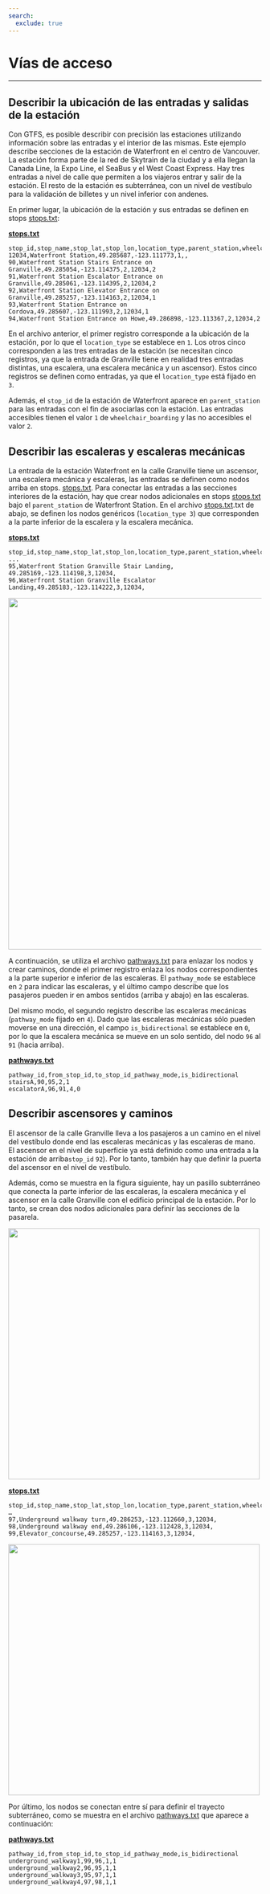 ```yaml
---
search:
  exclude: true
---
```


# Vías de acceso

<hr/>

## Describir la ubicación de las entradas y salidas de la estación

Con GTFS, es posible describir con precisión las estaciones utilizando información sobre las entradas y el interior de las mismas. Este ejemplo describe secciones de la estación de Waterfront en el centro de Vancouver. La estación forma parte de la red de Skytrain de la ciudad y a ella llegan la Canada Line, la Expo Line, el SeaBus y el West Coast Express. Hay tres entradas a nivel de calle que permiten a los viajeros entrar y salir de la estación. El resto de la estación es subterránea, con un nivel de vestíbulo para la validación de billetes y un nivel inferior con andenes.

En primer lugar, la ubicación de la estación y sus entradas se definen en stops [stops.txt](../../reference/#pathwaystxt):

[**stops.txt**](../../reference/#stopstxt)

    stop_id,stop_name,stop_lat,stop_lon,location_type,parent_station,wheelchair_boarding
    12034,Waterfront Station,49.285687,-123.111773,1,,
    90,Waterfront Station Stairs Entrance on Granville,49.285054,-123.114375,2,12034,2
    91,Waterfront Station Escalator Entrance on Granville,49.285061,-123.114395,2,12034,2
    92,Waterfront Station Elevator Entrance on Granville,49.285257,-123.114163,2,12034,1
    93,Waterfront Station Entrance on Cordova,49.285607,-123.111993,2,12034,1
    94,Waterfront Station Entrance on Howe,49.286898,-123.113367,2,12034,2

En el archivo anterior, el primer registro corresponde a la ubicación de la estación, por lo que el `location_type` se establece en `1`. Los otros cinco corresponden a las tres entradas de la estación (se necesitan cinco registros, ya que la entrada de Granville tiene en realidad tres entradas distintas, una escalera, una escalera mecánica y un ascensor). Estos cinco registros se definen como entradas, ya que el `location_type` está fijado en `3`.

Además, el `stop_id` de la estación de Waterfront aparece en `parent_station` para las entradas con el fin de asociarlas con la estación. Las entradas accesibles tienen el valor `1` de `wheelchair_boarding` y las no accesibles el valor `2`.

## Describir las escaleras y escaleras mecánicas

La entrada de la estación Waterfront en la calle Granville tiene un ascensor, una escalera mecánica y escaleras, las entradas se definen como nodos arriba en stops. [stops.txt](../../reference/#stopstxt). Para conectar las entradas a las secciones interiores de la estación, hay que crear nodos adicionales en stops [stops.txt](../../reference/#stopstxt) bajo el `parent_station` de Waterfront Station. En el archivo [stops.txt](../../reference/#stopstxt).txt de abajo, se definen los nodos genéricos (`location_type 3`) que corresponden a la parte inferior de la escalera y la escalera mecánica.

[**stops.txt**](../../reference/#stopstxt)

    stop_id,stop_name,stop_lat,stop_lon,location_type,parent_station,wheelchair_boarding
    ...
    95,Waterfront Station Granville Stair Landing, 49.285169,-123.114198,3,12034,
    96,Waterfront Station Granville Escalator Landing,49.285183,-123.114222,3,12034,

<img class="center" src="../../../assets/pathways.png" width="700px"/>

A continuación, se utiliza el archivo [pathways.txt](../../reference/#pathwaystxt) para enlazar los nodos y crear caminos, donde el primer registro enlaza los nodos correspondientes a la parte superior e inferior de las escaleras. El `pathway_mode` se establece en `2` para indicar las escaleras, y el último campo describe que los pasajeros pueden ir en ambos sentidos (arriba y abajo) en las escaleras.

Del mismo modo, el segundo registro describe las escaleras mecánicas (`pathway_mode` fijado en `4`). Dado que las escaleras mecánicas sólo pueden moverse en una dirección, el campo `is_bidirectional` se establece en `0`, por lo que la escalera mecánica se mueve en un solo sentido, del nodo `96` al `91` (hacia arriba).

[**pathways.txt**](../../reference/#pathwaystxt)

    pathway_id,from_stop_id,to_stop_id_pathway_mode,is_bidirectional
    stairsA,90,95,2,1
    escalatorA,96,91,4,0

## Describir ascensores y caminos

El ascensor de la calle Granville lleva a los pasajeros a un camino en el nivel del vestíbulo donde end las escaleras mecánicas y las escaleras de mano. El ascensor en el nivel de superficie ya está definido como una entrada a la estación de arriba`stop_id` `92`). Por lo tanto, también hay que definir la puerta del ascensor en el nivel de vestíbulo.

Además, como se muestra en la figura siguiente, hay un pasillo subterráneo que conecta la parte inferior de las escaleras, la escalera mecánica y el ascensor en la calle Granville con el edificio principal de la estación. Por lo tanto, se crean dos nodos adicionales para definir las secciones de la pasarela.

<img class="center" src="../../../assets/pathways-2.png" width="500px"/>

[**stops.txt**](../../reference/#stopstxt)

    stop_id,stop_name,stop_lat,stop_lon,location_type,parent_station,wheelchair_boarding
    …
    97,Underground walkway turn,49.286253,-123.112660,3,12034,
    98,Underground walkway end,49.286106,-123.112428,3,12034,
    99,Elevator_concourse,49.285257,-123.114163,3,12034,

<img class="center" src="../../../assets/pathways-3.png" width="500px"/>

Por último, los nodos se conectan entre sí para definir el trayecto subterráneo, como se muestra en el archivo [pathways.txt](../../reference/#pathwaystxt) que aparece a continuación:

[**pathways.txt**](../../reference/#pathwaystxt)

    pathway_id,from_stop_id,to_stop_id_pathway_mode,is_bidirectional
    underground_walkway1,99,96,1,1
    underground_walkway2,96,95,1,1
    underground_walkway3,95,97,1,1
    underground_walkway4,97,98,1,1
